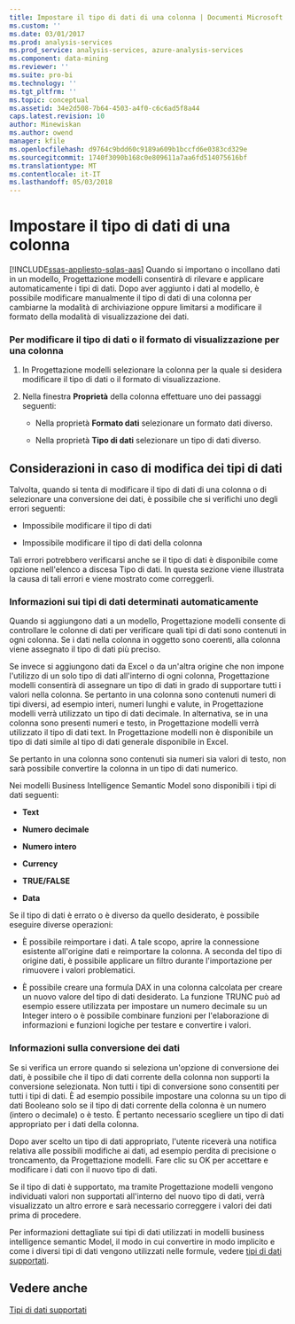 ```yaml
---
title: Impostare il tipo di dati di una colonna | Documenti Microsoft
ms.custom: ''
ms.date: 03/01/2017
ms.prod: analysis-services
ms.prod_service: analysis-services, azure-analysis-services
ms.component: data-mining
ms.reviewer: ''
ms.suite: pro-bi
ms.technology: ''
ms.tgt_pltfrm: ''
ms.topic: conceptual
ms.assetid: 34e2d508-7b64-4503-a4f0-c6c6ad5f8a44
caps.latest.revision: 10
author: Minewiskan
ms.author: owend
manager: kfile
ms.openlocfilehash: d9764c9bdd60c9189a609b1bccfd6e0383cd329e
ms.sourcegitcommit: 1740f3090b168c0e809611a7aa6fd514075616bf
ms.translationtype: MT
ms.contentlocale: it-IT
ms.lasthandoff: 05/03/2018
---
```

# <a name="set-the-data-type-of-a-column"></a>Impostare il tipo di dati di una colonna 
[!INCLUDE[ssas-appliesto-sqlas-aas](../../includes/ssas-appliesto-sqlas-aas.md)]
  Quando si importano o incollano dati in un modello, Progettazione modelli consentirà di rilevare e applicare automaticamente i tipi di dati. Dopo aver aggiunto i dati al modello, è possibile modificare manualmente il tipo di dati di una colonna per cambiarne la modalità di archiviazione oppure limitarsi a modificare il formato della modalità di visualizzazione dei dati.  
  
### <a name="to-change-the-data-type-or-display-format-for-a-column"></a>Per modificare il tipo di dati o il formato di visualizzazione per una colonna  
  
1.  In Progettazione modelli selezionare la colonna per la quale si desidera modificare il tipo di dati o il formato di visualizzazione.  
  
2.  Nella finestra **Proprietà** della colonna effettuare uno dei passaggi seguenti:  
  
    -   Nella proprietà **Formato dati** selezionare un formato dati diverso.  
  
    -   Nella proprietà **Tipo di dati** selezionare un tipo di dati diverso.  
  
## <a name="considerations-when-changing-data-types"></a>Considerazioni in caso di modifica dei tipi di dati  
 Talvolta, quando si tenta di modificare il tipo di dati di una colonna o di selezionare una conversione dei dati, è possibile che si verifichi uno degli errori seguenti:  
  
-   Impossibile modificare il tipo di dati  
  
-   Impossibile modificare il tipo di dati della colonna  
  
 Tali errori potrebbero verificarsi anche se il tipo di dati è disponibile come opzione nell'elenco a discesa Tipo di dati. In questa sezione viene illustrata la causa di tali errori e viene mostrato come correggerli.  
  
### <a name="understanding-automatically-determined-data-types"></a>Informazioni sui tipi di dati determinati automaticamente  
 Quando si aggiungono dati a un modello, Progettazione modelli consente di controllare le colonne di dati per verificare quali tipi di dati sono contenuti in ogni colonna. Se i dati nella colonna in oggetto sono coerenti, alla colonna viene assegnato il tipo di dati più preciso.  
  
 Se invece si aggiungono dati da Excel o da un'altra origine che non impone l'utilizzo di un solo tipo di dati all'interno di ogni colonna, Progettazione modelli consentirà di assegnare un tipo di dati in grado di supportare tutti i valori nella colonna. Se pertanto in una colonna sono contenuti numeri di tipi diversi, ad esempio interi, numeri lunghi e valute, in Progettazione modelli verrà utilizzato un tipo di dati decimale. In alternativa, se in una colonna sono presenti numeri e testo, in Progettazione modelli verrà utilizzato il tipo di dati text. In Progettazione modelli non è disponibile un tipo di dati simile al tipo di dati generale disponibile in Excel.  
  
 Se pertanto in una colonna sono contenuti sia numeri sia valori di testo, non sarà possibile convertire la colonna in un tipo di dati numerico.  
  
 Nei modelli Business Intelligence Semantic Model sono disponibili i tipi di dati seguenti:  
  
-   **Text**  
  
-   **Numero decimale**  
  
-   **Numero intero**  
  
-   **Currency**  
  
-   **TRUE/FALSE**  
  
-   **Data**  
  
 Se il tipo di dati è errato o è diverso da quello desiderato, è possibile eseguire diverse operazioni:  
  
-   È possibile reimportare i dati. A tale scopo, aprire la connessione esistente all'origine dati e reimportare la colonna. A seconda del tipo di origine dati, è possibile applicare un filtro durante l'importazione per rimuovere i valori problematici.  
  
-   È possibile creare una formula DAX in una colonna calcolata per creare un nuovo valore del tipo di dati desiderato. La funzione TRUNC può ad esempio essere utilizzata per impostare un numero decimale su un Integer intero o è possibile combinare funzioni per l'elaborazione di informazioni e funzioni logiche per testare e convertire i valori.  
  
### <a name="understanding-data-conversion"></a>Informazioni sulla conversione dei dati  
 Se si verifica un errore quando si seleziona un'opzione di conversione dei dati, è possibile che il tipo di dati corrente della colonna non supporti la conversione selezionata. Non tutti i tipi di conversione sono consentiti per tutti i tipi di dati. È ad esempio possibile impostare una colonna su un tipo di dati Booleano solo se il tipo di dati corrente della colonna è un numero (intero o decimale) o è testo. È pertanto necessario scegliere un tipo di dati appropriato per i dati della colonna.  
  
 Dopo aver scelto un tipo di dati appropriato, l'utente riceverà una notifica relativa alle possibili modifiche ai dati, ad esempio perdita di precisione o troncamento, da Progettazione modelli. Fare clic su OK per accettare e modificare i dati con il nuovo tipo di dati.  
  
 Se il tipo di dati è supportato, ma tramite Progettazione modelli vengono individuati valori non supportati all'interno del nuovo tipo di dati, verrà visualizzato un altro errore e sarà necessario correggere i valori dei dati prima di procedere.  
  
 Per informazioni dettagliate sui tipi di dati utilizzati in modelli business intelligence semantic Model, il modo in cui convertire in modo implicito e come i diversi tipi di dati vengono utilizzati nelle formule, vedere [tipi di dati supportati](../../analysis-services/tabular-models/data-types-supported-ssas-tabular.md).  
  
## <a name="see-also"></a>Vedere anche  
 [Tipi di dati supportati](../../analysis-services/tabular-models/data-types-supported-ssas-tabular.md)  
  
  
